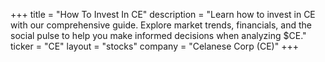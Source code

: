 +++
title = "How To Invest In CE"
description = "Learn how to invest in CE with our comprehensive guide. Explore market trends, financials, and the social pulse to help you make informed decisions when analyzing $CE."
ticker = "CE"
layout = "stocks"
company = "Celanese Corp (CE)"
+++

